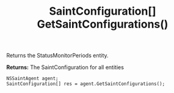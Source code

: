 ﻿---
uid: crmscript_ref_NSSaintAgent_GetSaintConfigurations
title: SaintConfiguration[] GetSaintConfigurations()
intellisense: NSSaintAgent.GetSaintConfigurations
keywords: NSSaintAgent, GetSaintConfigurations
so.topic: reference
---

Returns the StatusMonitorPeriods entity.


**Returns:** The SaintConfiguration for all entities

```crmscript
NSSaintAgent agent;
SaintConfiguration[] res = agent.GetSaintConfigurations();
```

